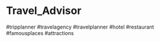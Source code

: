 # Travel_Advisor
#tripplanner #travelagency #travelplanner #hotel #restaurant #famousplaces #attractions
